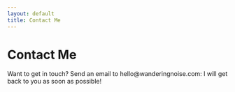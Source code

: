 ```yaml
---
layout: default
title: Contact Me
---
```


<div id="post">
  <h1 class="pageTitle">Contact Me</h1>
    <p>Want to get in touch? Send an email to hello@wanderingnoise.com: I will get back to you as soon as possible!</p>
</div>

